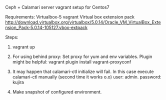 Ceph + Calamari server vagrant setup for Centos7

Requirements:
Virtualbox-5
vagrant
Virtual box extension pack
http://download.virtualbox.org/virtualbox/5.0.14/Oracle_VM_VirtualBox_Extension_Pack-5.0.14-105127.vbox-extpack

Steps: 
1. vagrant up

2. For using behind proxy: Set proxy for yum and env variables.
Plugin might be helpful: vagrant plugin install vagrant-proxyconf

3. It may happen that calamari-ctl initialize will fail.
In this case execute calamari-ctl manually (second time it works  o.o)
user: admin. password: kujira

4. Make snapshot of configured environment.
